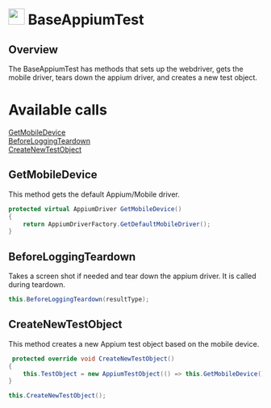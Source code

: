 # <img src="resources/maqslogo.ico" height="32" width="32"> BaseAppiumTest

## Overview
The BaseAppiumTest has methods that sets up the webdriver, gets the mobile driver, tears down the appium driver, and creates a new test object. 

# Available calls
[GetMobileDevice](#GetMobileDevice)  
[BeforeLoggingTeardown](#BeforeLoggingTeardown)  
[CreateNewTestObject](#CreateNewTestObject)  

## GetMobileDevice
This method gets the default Appium/Mobile driver. 
```csharp
protected virtual AppiumDriver GetMobileDevice()
{
    return AppiumDriverFactory.GetDefaultMobileDriver();
}
```

## BeforeLoggingTeardown
Takes a screen shot if needed and tear down the appium driver. It is called during teardown.
```csharp
this.BeforeLoggingTeardown(resultType);
```

## CreateNewTestObject
This method creates a new Appium test object based on the mobile device.
```csharp
 protected override void CreateNewTestObject()
{
    this.TestObject = new AppiumTestObject(() => this.GetMobileDevice(), this.CreateLogger(), this.GetFullyQualifiedTestClassName());
}

this.CreateNewTestObject();
```